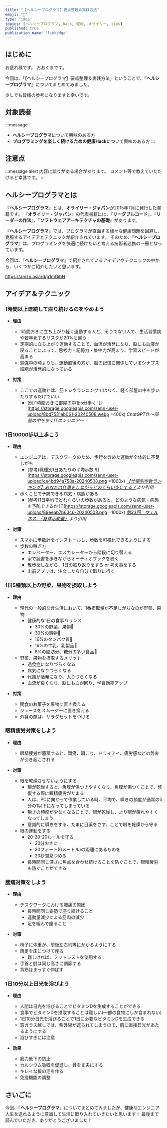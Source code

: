 ```yaml
---
title: "【ヘルシープログラマ】要点整理＆実践方法"
emoji: "🥦"
type: "idea"
topics: [ヘルシープログラマ, hack, 健康, オライリー, tips]
published: true
publication_name: "linkedge"
---
```


## はじめに

お疲れ様です。
おおくまです。

今回は、「【ヘルシープログラマ】要点整理＆実践方法」ということで、『**ヘルシープログラマ**』についてまとめてみました。

少しでも皆様の参考になりますと幸いです。

## 対象読者

:::message
- **ヘルシープログラマ**について興味のある方
- **プログラミングを楽しく続けるための健康Hack**について興味のある方
:::

## 注意点

:::message alert
内容に誤りがある場合があります。
コメント等で教えていただけると幸甚です。
:::

## ヘルシープログラマとは

『**ヘルシープログラマ**』とは、**オライリー・ジャパン**が2015年7月に発行した書籍です。
『**オライリー・ジャパン**』の代表書籍には、『**リーダブルコード**』、『**リーダーの作法**』、『**ソフトウェアアーキテクチャの基礎**』があります。

『**ヘルシープログラマ**』では、プログラマが直面する様々な健康問題を回避し、克服するアイデアとテクニックが紹介されています。
そのため、『**ヘルシープログラマ**』は、プログラミングを快適に続けたいと考える技術者必携の一冊となっています。

今回は、『**ヘルシープログラマ**』で紹介されているアイデアやテクニックの中から、いくつかご紹介したいと思います。

https://amzn.asia/d/g1mGibH

## アイデア＆テクニック

### 1時間以上連続して座り続けるのをやめよう

- **理由**
  - 1時間おきに立ち上がり軽く運動する人と、そうでない人で、生活習慣病や若年死するリスクが20%も違う
  - 定期的に立ち上がり運動することで、血流が活発になり、脳にも血液が戻ることによって、思考力・記憶力・集中力が高まり、学習スピードが高まる
  - 勉強中の時よりも、運動直後の方が、脳の記憶に関係しているシナプス細胞が活発的になっている

- **対策**
  - ここでの運動とは、筋トレやランニングではなく、軽く部屋の中を歩いたりするだけでいい
    - (例)1時間おきに部屋の中を5分歩く
    ![](https://storage.googleapis.com/zenn-user-upload/8bd7531ab061-20240508.webp =400x)
    *ChatGPT作〜部屋の中を歩くITエンジニア〜*

### 1日10000歩以上歩こう

- **理由**
  - エンジニアは、デスクワークのため、歩行を含めた運動が全体的に不足しがち
    - (参考)職種別1日あたりの平均歩数
      ![](https://storage.googleapis.com/zenn-user-upload/ce4bd94a758a-20240508.png =1000x)
      *[【仕事別歩数ランキング】あなたは仕事をしながらどのくらい歩いてる？](https://service.paycierge.com/column/survey-steps-by-occupation/)より引用*
  - 歩くことで予防できる病気・病態がある
    - (参考)1日平均でどれくらいの歩数があると、どのような病気・病態を予防できるか
      ![](https://storage.googleapis.com/zenn-user-upload/89eeab7b63c6-20240508.png =1000x)
      *[第33回　ウェルネス　「身体活動量」](https://www.kinken.org/contents/mado/mado33.html)より引用*

- **対策**
  - スマホに歩数計をインストールし、歩数を可視化できるようにする
  - 歩数の稼ぎ方
    - エレベーター、エスカレーターから階段に切り替える
    - 家で読書を歩きながらオーディオブックを聴く
    - 散歩をしながら、1日の振り返りをする or 考え事をする
    - 出前アプリは、注文したら自分で取りに行く

### 1日5種類以上の野菜、果物を摂取しよう

- **理由**
  - 現代の一般的な食生活において、1番摂取量が不足しがちなのが野菜、果物
    - 健康的な1日の食事バランス
      - 30%の野菜、果物🥕
      - 30%の穀物🌾
      - 16%のタンパク質🍖
      - 16%の牛乳、乳製品🥛
      - 8%の脂肪分、糖分の多い食品🍪
  - 野菜、果物を摂取するメリット
    - 過食症になりづらくなる
    - 病気になりづらくなる
    - 代謝が活発になり、太りづらくなる
    - 血流が良くなり、脳にも血が回り、学習効率アップ

- **対策**
  - 間食のお菓子を果物に置き換える
  - ジュースをスムージーに置き換える
  - 外食の際は、サラダセットをつける

### 眼精疲労対策をしよう

- **理由**
  - 眼精疲労が蓄積すると、頭痛、肩こり、ドライアイ、疲労感などの弊害が引き起こされる

- **対策**
  - 眼を乾燥させないようにする
    - 眼が乾燥すると、角膜が傷つきやすくなり、角膜が傷つくことで、修復する際に眼精疲労がたまる
    - 人は、PCに向かって作業している時、平均で、瞬きの頻度が通常の5分の1以下になってしまっている
    - 瞬きの頻度が少なくなることで、眼が乾燥し、より眼が疲れやすくなってしまう
    - 意識的に瞬きをする、たまに目薬をさす、ことで眼を乾燥から守る
  - 眼の運動をする
    - 20-20-20ルールを守る
      - 20分おきに
      - 20フィート(6メートル)の距離にあるものを
      - 20秒間見つめる
    - 長時間同じ深さに焦点を合わせ続けることを防ぐことで、眼精疲労も防ぐことができる

### 腰痛対策をしよう

- **理由**
  - デスクワークにおける腰痛の原因
    - 長時間同じ姿勢で座り続けること
    - 運動量減少による筋肉の減少
    - 足を組んで座ること

- **対策**
  - 椅子に体重が、前後左右均等にかかるようにする
  - 両足を床につけて座る
    - 難しければ、フットレストを使用する
  - 手首と肘は同じ高さに調節する
  - 背筋はまっすぐ伸ばす

### 1日10分以上日光を浴びよう

- **理由**
  - 人間は日光を浴びることでビタミンDを生成することができる
  - 食事でビタミンDを摂取することは難しい(一部の食物にしか含まれない)
  - 1日10分日光を浴びることで1日に必要なビタミンDを生成できる
  - 窓ガラス越しでは、紫外線が遮られてしまうので、肌に直接日光があたるようにする
  - 浴びすぎには注意

- **効果**
  - 筋力低下の防止
  - カルシウム吸収を促進し、骨を丈夫にする
  - キレイな髪の毛を作る
  - 免疫機能の調整

## さいごに

今回、『**ヘルシープログラマ**』についてまとめてみましたが、健康なエンジニア人生を送れるように意識して生活に取り入れていきたいと思います！
最後まで読んでいただき、ありがとうございました！
